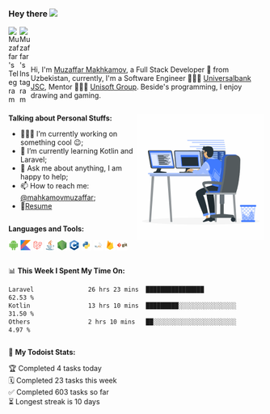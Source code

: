 ### Hey there <img src="https://media.giphy.com/media/hvRJCLFzcasrR4ia7z/giphy.gif" width="25px">


<a href="https://t.me/@mahkamovmuzaffar">
  <img align="left" alt="Muzaffar's Telegram" width="22px" src="https://cdn.jsdelivr.net/npm/simple-icons@v3/icons/telegram.svg" />
</a>
<a href="https://www.instagram.com/mr_max_kamov/">
  <img align="left" alt="Muzaffar's Instagram" width="22px" src="https://cdn.jsdelivr.net/npm/simple-icons@v3/icons/instagram.svg" /><br>
</a>

&nbsp;

```
```

 Hi, I'm [Muzaffar Makhkamov](https://dev-soft.uz/), a Full Stack Developer 🚀 from Uzbekistan, currently, I'm a Software Engineer 🙍🏽‍♂️ [Universalbank JSC](https://universalbank.uz/private/), Mentor 👨🏽‍💼 [Unisoft Group](https://unired.uz). Beside's programming, I enjoy drawing and gaming.

```
```
<img align="right" width ="250px" height ="250px" src="https://github.com/MaxAlphaEngineer/MaxAlphaEngineer/blob/master/coding.gif" />


**Talking about Personal Stuffs:**

- 👨🏽‍💻 I’m currently working on something cool :wink:;
- 🌱 I’m currently learning Kotlin and Laravel; 
- 💬 Ask me about anything, I am happy to help;
- 📫 How to reach me: [@mahkamovmuzaffar](https://t.me/@mahkamovmuzaffar);
- 📝[Resume](https://drive.google.com)


```
```

**Languages and Tools:**  

<code><img height="20" src="https://raw.githubusercontent.com/github/explore/80688e429a7d4ef2fca1e82350fe8e3517d3494d/topics/android/android.png"></code>
<code><img height="20" src="https://raw.githubusercontent.com/github/explore/80688e429a7d4ef2fca1e82350fe8e3517d3494d/topics/kotlin/kotlin.png"></code>
<code><img height="20" src="https://raw.githubusercontent.com/github/explore/80688e429a7d4ef2fca1e82350fe8e3517d3494d/topics/laravel/laravel.png"></code>
<code><img height="20" src="https://raw.githubusercontent.com/github/explore/5c058a388828bb5fde0bcafd4bc867b5bb3f26f3/topics/java/java.png"></code>
<code><img height="20" src="https://raw.githubusercontent.com/github/explore/80688e429a7d4ef2fca1e82350fe8e3517d3494d/topics/nodejs/nodejs.png"></code>
<code><img height="20" src="https://raw.githubusercontent.com/github/explore/80688e429a7d4ef2fca1e82350fe8e3517d3494d/topics/cpp/cpp.png"></code>
<code><img height="20" src="https://raw.githubusercontent.com/github/explore/80688e429a7d4ef2fca1e82350fe8e3517d3494d/topics/python/python.png"></code>
<code><img height="20" src="https://raw.githubusercontent.com/github/explore/80688e429a7d4ef2fca1e82350fe8e3517d3494d/topics/mysql/mysql.png"></code>
<code><img height="20" src="https://raw.githubusercontent.com/github/explore/80688e429a7d4ef2fca1e82350fe8e3517d3494d/topics/firebase/firebase.png"></code>
<code><img height="20" src="https://raw.githubusercontent.com/github/explore/80688e429a7d4ef2fca1e82350fe8e3517d3494d/topics/git/git.png"></code>

```
```

📊 **This Week I Spent My Time On:**
<!--START_SECTION:waka-->
```text                                                                  
Laravel               26 hrs 23 mins  ████████████████            62.53 % 
Kotlin                13 hrs 10 mins  █████████░░░░░░░░░░░░░░░░   31.50 % 
Others                2 hrs 10 mins   ██░░░░░░░░░░░░░░░░░░░░░░░    4.97 % 
```
<!--END_SECTION:waka-->

```
```

🚧 **My Todoist Stats:**
<!-- TODO-IST:START -->         
🏆  Completed 4 tasks today           
🗓  Completed 23 tasks this week           
✅  Completed 603 tasks so far           
⏳  Longest streak is 10 days
<!-- TODO-IST:END -->

```
```


